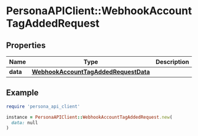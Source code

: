 # PersonaAPIClient::WebhookAccountTagAddedRequest

## Properties

| Name | Type | Description | Notes |
| ---- | ---- | ----------- | ----- |
| **data** | [**WebhookAccountTagAddedRequestData**](WebhookAccountTagAddedRequestData.md) |  | [optional] |

## Example

```ruby
require 'persona_api_client'

instance = PersonaAPIClient::WebhookAccountTagAddedRequest.new(
  data: null
)
```

